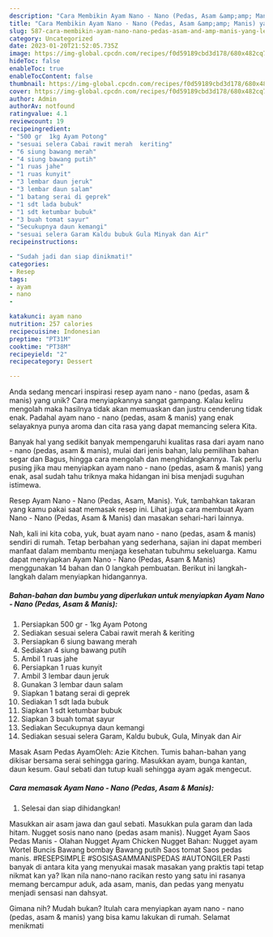```yaml
---
description: "Cara Membikin Ayam Nano - Nano (Pedas, Asam &amp;amp; Manis) yang Lezat"
title: "Cara Membikin Ayam Nano - Nano (Pedas, Asam &amp;amp; Manis) yang Lezat"
slug: 587-cara-membikin-ayam-nano-nano-pedas-asam-and-amp-manis-yang-lezat
category: Uncategorized
date: 2023-01-20T21:52:05.735Z
image: https://img-global.cpcdn.com/recipes/f0d59189cbd3d178/680x482cq70/ayam-nano-nano-pedas-asam-manis-foto-resep-utama.jpg
hideToc: false
enableToc: true
enableTocContent: false
thumbnail: https://img-global.cpcdn.com/recipes/f0d59189cbd3d178/680x482cq70/ayam-nano-nano-pedas-asam-manis-foto-resep-utama.jpg
cover: https://img-global.cpcdn.com/recipes/f0d59189cbd3d178/680x482cq70/ayam-nano-nano-pedas-asam-manis-foto-resep-utama.jpg
author: Admin
authorAv: notfound
ratingvalue: 4.1
reviewcount: 19
recipeingredient:
- "500 gr  1kg Ayam Potong"
- "sesuai selera Cabai rawit merah  keriting"
- "6 siung bawang merah"
- "4 siung bawang putih"
- "1 ruas jahe"
- "1 ruas kunyit"
- "3 lembar daun jeruk"
- "3 lembar daun salam"
- "1 batang serai di geprek"
- "1 sdt lada bubuk"
- "1 sdt ketumbar bubuk"
- "3 buah tomat sayur"
- "Secukupnya daun kemangi"
- "sesuai selera Garam Kaldu bubuk Gula Minyak dan Air"
recipeinstructions:

- "Sudah jadi dan siap dinikmati!"
categories:
- Resep
tags:
- ayam
- nano
- 

katakunci: ayam nano  
nutrition: 257 calories
recipecuisine: Indonesian
preptime: "PT31M"
cooktime: "PT38M"
recipeyield: "2"
recipecategory: Dessert

---
```





Anda sedang mencari inspirasi resep ayam nano - nano (pedas, asam &amp; manis) yang unik? Cara menyiapkannya sangat gampang. Kalau keliru mengolah maka hasilnya tidak akan memuaskan dan justru cenderung tidak enak. Padahal ayam nano - nano (pedas, asam &amp; manis) yang enak selayaknya punya aroma dan cita rasa yang dapat memancing selera Kita.





Banyak hal yang sedikit banyak mempengaruhi kualitas rasa dari ayam nano - nano (pedas, asam &amp; manis), mulai dari jenis bahan, lalu pemilihan bahan segar dan Bagus, hingga cara mengolah dan menghidangkannya. Tak perlu pusing jika mau menyiapkan ayam nano - nano (pedas, asam &amp; manis) yang enak,      asal sudah tahu triknya maka hidangan ini bisa menjadi suguhan istimewa.














Resep Ayam Nano - Nano (Pedas, Asam, Manis). Yuk, tambahkan takaran yang kamu pakai saat memasak resep ini. Lihat juga cara membuat Ayam Nano - Nano (Pedas, Asam &amp; Manis) dan masakan sehari-hari lainnya.






Nah, kali ini kita coba, yuk, buat ayam nano - nano (pedas, asam &amp; manis) sendiri di rumah. Tetap berbahan yang sederhana, sajian ini dapat memberi manfaat dalam membantu menjaga kesehatan tubuhmu sekeluarga. Kamu dapat menyiapkan Ayam Nano - Nano (Pedas, Asam &amp; Manis) menggunakan 14 bahan dan 0 langkah pembuatan. Berikut ini langkah-langkah dalam menyiapkan hidangannya.

<!--inarticleads1-->

##### Bahan-bahan dan bumbu yang diperlukan untuk menyiapkan Ayam Nano - Nano (Pedas, Asam &amp; Manis):

1. Persiapkan 500 gr - 1kg Ayam Potong
1. Sediakan sesuai selera Cabai rawit merah &amp; keriting
1. Persiapkan 6 siung bawang merah
1. Sediakan 4 siung bawang putih
1. Ambil 1 ruas jahe
1. Persiapkan 1 ruas kunyit
1. Ambil 3 lembar daun jeruk
1. Gunakan 3 lembar daun salam
1. Siapkan 1 batang serai di geprek
1. Sediakan 1 sdt lada bubuk
1. Siapkan 1 sdt ketumbar bubuk
1. Siapkan 3 buah tomat sayur
1. Sediakan Secukupnya daun kemangi
1. Sediakan sesuai selera Garam, Kaldu bubuk, Gula, Minyak dan Air


Masak Asam Pedas AyamOleh: Azie Kitchen. Tumis bahan-bahan yang dikisar bersama serai sehingga garing. Masukkan ayam, bunga kantan, daun kesum. Gaul sebati dan tutup kuali sehingga ayam agak mengecut. 

<!--inarticleads2-->

##### Cara memasak Ayam Nano - Nano (Pedas, Asam &amp; Manis):


1. Selesai dan siap dihidangkan!

Masukkan air asam jawa dan gaul sebati. Masukkan pula garam dan lada hitam. Nugget sosis nano nano (pedas asam manis). Nugget Ayam Saos Pedas Manis - Olahan Nugget Ayam Chicken Nugget Bahan: Nugget ayam Wortel Buncis Bawang bombay Bawang putih Saos tomat Saos pedas manis. #RESEPSIMPLE #SOSISASAMMANISPEDAS #AUTONGILER Pasti banyak di antara kita yang menyukai masak masakan yang praktis tapi tetap nikmat kan ya? Ikan nila nano-nano racikan resto yang satu ini rasanya memang bercampur aduk, ada asam, manis, dan pedas yang menyatu menjadi sensasi nan dahsyat. 

Gimana nih? Mudah bukan? Itulah cara menyiapkan ayam nano - nano (pedas, asam &amp; manis) yang bisa kamu lakukan di rumah. Selamat menikmati
